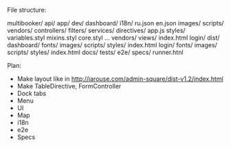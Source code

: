 File structure:

multibooker/
	api/
	app/
		dev/
			dashboard/
				i18n/
					ru.json
					en.json
				images/
				scripts/
					vendors/
					controllers/
					filters/
					services/
					directives/
					app.js
				styles/
					variables.styl
					mixins.styl
					core.styl
					...
					vendors/
				views/
				index.html
			login/
		dist/
			dashboard/
				fonts/
				images/
				scripts/
				styles/
				index.html
			login/
				fonts/
				images/
				scripts/
				styles/
				index.html
		docs/
		tests/
			e2e/
			specs/
			runner.htnl

Plan:

- Make layout like in http://iarouse.com/admin-square/dist-v1.2/index.html
- Make TableDirective, FormController
- Dock tabs
- Menu
- UI
- Map
- i18n
- e2e
- Specs
